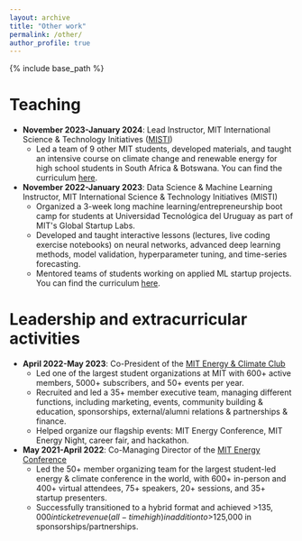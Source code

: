 ```yaml
---
layout: archive
title: "Other work"
permalink: /other/
author_profile: true
---
```


{% include base_path %}

Teaching
======
* **November 2023-January 2024**: Lead Instructor, MIT International Science & Technology Initiatives ([MISTI](https://misti.mit.edu/))
  * Led a team of 9 other MIT students, developed materials, and taught an intensive course on climate change and renewable energy for high school students in South Africa & Botswana. You can find the curriculum [here](https://docs.google.com/spreadsheets/d/1SgWZA_h8bypVS_hNUg9Vr6dcT2VweI0TWFUmG1-WihY/edit?usp=sharing).
* **November 2022-January 2023**: Data Science & Machine Learning Instructor, MIT International Science & Technology Initiatives (MISTI)
  * Organized a 3-week long machine learning/entrepreneurship boot camp for students at Universidad Tecnológica del Uruguay as part of MIT's Global Startup Labs.
  * Developed and taught interactive lessons (lectures, live coding exercise notebooks) on neural networks, advanced deep learning methods, model validation, hyperparameter tuning, and time-series forecasting.
  * Mentored teams of students working on applied ML startup projects. You can find the curriculum [here](https://docs.google.com/spreadsheets/d/19wKagnPu-uUMx6yiU7SB3bJzEh8B7nNuEa7QSYAnSag/edit?usp=sharing).

Leadership and extracurricular activities
======
* **April 2022-May 2023**: Co-President of the [MIT Energy & Climate Club](https://mitec-club.org/)
  * Led one of the largest student organizations at MIT with 600+ active members, 5000+ subscribers, and 50+ events per year.
  * Recruited and led a 35+ member executive team, managing different functions, including marketing, events, community building & education, sponsorships, external/alumni relations & partnerships & finance.
  * Helped organize our flagship events: MIT Energy Conference, MIT Energy Night, career fair, and hackathon.
* **May 2021-April 2022**: Co-Managing Director of the [MIT Energy Conference](https://www.mitenergyconference.org/)
  * Led the 50+ member organizing team for the largest student-led energy & climate conference in the world, with 600+ in-person and 400+ virtual attendees, 75+ speakers, 20+ sessions, and 35+ startup presenters.
  * Successfully transitioned to a hybrid format and achieved >$135,000 in ticket revenue (all-time high) in addition to >$125,000 in sponsorships/partnerships.
